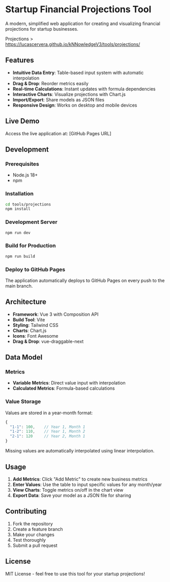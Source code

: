 # Startup Financial Projections Tool

A modern, simplified web application for creating and visualizing financial projections for startup businesses.

Projections > https://lucascervera.github.io/kNNowledgeV3/tools/projections/


## Features

- **Intuitive Data Entry**: Table-based input system with automatic interpolation
- **Drag & Drop**: Reorder metrics easily
- **Real-time Calculations**: Instant updates with formula dependencies
- **Interactive Charts**: Visualize projections with Chart.js
- **Import/Export**: Share models as JSON files
- **Responsive Design**: Works on desktop and mobile devices

## Live Demo

Access the live application at: [GitHub Pages URL]

## Development

### Prerequisites
- Node.js 18+
- npm

### Installation
```bash
cd tools/projections
npm install
```

### Development Server
```bash
npm run dev
```

### Build for Production
```bash
npm run build
```

### Deploy to GitHub Pages
The application automatically deploys to GitHub Pages on every push to the main branch.

## Architecture

- **Framework**: Vue 3 with Composition API
- **Build Tool**: Vite
- **Styling**: Tailwind CSS
- **Charts**: Chart.js
- **Icons**: Font Awesome
- **Drag & Drop**: vue-draggable-next

## Data Model

### Metrics
- **Variable Metrics**: Direct value input with interpolation
- **Calculated Metrics**: Formula-based calculations

### Value Storage
Values are stored in a year-month format:
```javascript
{
  "1-1": 100,    // Year 1, Month 1
  "1-2": 110,    // Year 1, Month 2
  "2-1": 120     // Year 2, Month 1
}
```

Missing values are automatically interpolated using linear interpolation.

## Usage

1. **Add Metrics**: Click "Add Metric" to create new business metrics
2. **Enter Values**: Use the table to input specific values for any month/year
3. **View Charts**: Toggle metrics on/off in the chart view
4. **Export Data**: Save your model as a JSON file for sharing

## Contributing

1. Fork the repository
2. Create a feature branch
3. Make your changes
4. Test thoroughly
5. Submit a pull request

## License

MIT License - feel free to use this tool for your startup projections!